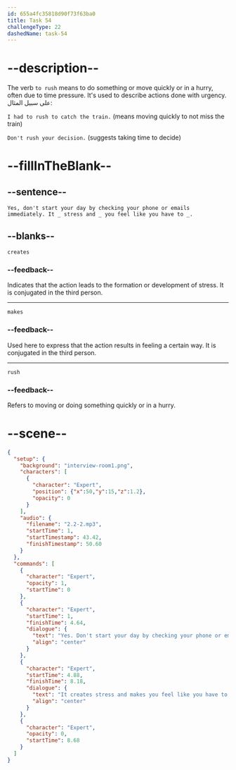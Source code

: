 ```yaml
---
id: 655a4fc35818d90f73f63ba0
title: Task 54
challengeType: 22
dashedName: task-54
---
```


<!-- (Audio) Expert: Yes, don't start your day by checking your phone or emails immediately. It creates stress and makes you feel like you have to rush. -->

# --description--

The verb `to rush` means to do something or move quickly or in a hurry, often due to time pressure. It's used to describe actions done with urgency. على سبيل المثال:

`I had to rush to catch the train.` (means moving quickly to not miss the train)

`Don't rush your decision.` (suggests taking time to decide)

# --fillInTheBlank--

## --sentence--

`Yes, don't start your day by checking your phone or emails immediately. It _ stress and _ you feel like you have to _.`

## --blanks--

`creates`

### --feedback--

Indicates that the action leads to the formation or development of stress. It is conjugated in the third person.

---

`makes`

### --feedback--

Used here to express that the action results in feeling a certain way. It is conjugated in the third person.

---

`rush`

### --feedback--

Refers to moving or doing something quickly or in a hurry.

# --scene--

```json
{
  "setup": {
    "background": "interview-room1.png",
    "characters": [
      {
        "character": "Expert",
        "position": {"x":50,"y":15,"z":1.2},
        "opacity": 0
      }
    ],
    "audio": {
      "filename": "2.2-2.mp3",
      "startTime": 1,
      "startTimestamp": 43.42,
      "finishTimestamp": 50.60
    }
  },
  "commands": [
    {
      "character": "Expert",
      "opacity": 1,
      "startTime": 0
    },
    {
      "character": "Expert",
      "startTime": 1,
      "finishTime": 4.64,
      "dialogue": {
        "text": "Yes. Don't start your day by checking your phone or emails immediately.",
        "align": "center"
      }
    },
    {
      "character": "Expert",
      "startTime": 4.88,
      "finishTime": 8.18,
      "dialogue": {
        "text": "It creates stress and makes you feel like you have to rush.",
        "align": "center"
      }
    },
    {
      "character": "Expert",
      "opacity": 0,
      "startTime": 8.68
    }
  ]
}
```
